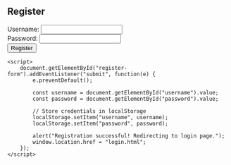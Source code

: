 <!DOCTYPE html>
<html lang="en">
<head>
    <meta charset="UTF-8">
    <meta name="viewport" content="width=device-width, initial-scale=1.0">
    <title>Register</title>
</head>
<body>
    <h2>Register</h2>
    <form id="register-form">
        <label for="username">Username:</label>
        <input type="text" id="username" name="username" required>
        <br>
        <label for="password">Password:</label>
        <input type="password" id="password" name="password" required>
        <br>
        <button type="submit">Register</button>
    </form>

    <script>
        document.getElementById("register-form").addEventListener("submit", function(e) {
            e.preventDefault();

            const username = document.getElementById("username").value;
            const password = document.getElementById("password").value;

            // Store credentials in localStorage
            localStorage.setItem("username", username);
            localStorage.setItem("password", password);

            alert("Registration successful! Redirecting to login page.");
            window.location.href = "login.html";
        });
    </script>
</body>
</html>
